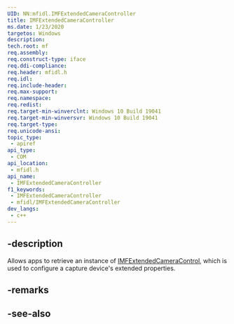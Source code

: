 ```yaml
---
UID: NN:mfidl.IMFExtendedCameraController
title: IMFExtendedCameraController
ms.date: 1/23/2020
targetos: Windows
description: 
tech.root: mf
req.assembly: 
req.construct-type: iface
req.ddi-compliance: 
req.header: mfidl.h
req.idl: 
req.include-header: 
req.max-support: 
req.namespace: 
req.redist: 
req.target-min-winverclnt: Windows 10 Build 19041
req.target-min-winversvr: Windows 10 Build 19041
req.target-type: 
req.unicode-ansi: 
topic_type:
 - apiref
api_type:
 - COM
api_location:
 - mfidl.h
api_name:
 - IMFExtendedCameraController
f1_keywords:
 - IMFExtendedCameraController
 - mfidl/IMFExtendedCameraController
dev_langs:
 - c++
---
```


## -description

Allows apps to retrieve an instance of [IMFExtendedCameraControl](nn-mfidl-imfextendedcameracontrol.md), which is used to configure a capture device's extended properties.

## -remarks

## -see-also

